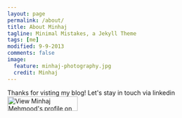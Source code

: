 ```yaml
---
layout: page
permalink: /about/
title: About Minhaj
tagline: Minimal Mistakes, a Jekyll Theme
tags: [me]
modified: 9-9-2013
comments: false
image:
  feature: minhaj-photography.jpg
  credit: Minhaj
---
```


Thanks for visting my blog! Let's stay in touch via linkedin <a href="https://linkedin.minhaj.io"><img src="https://static.licdn.com/scds/common/u/img/webpromo/btn_viewmy_160x33.png" width="160" height="33" border="0" alt="View Minhaj Mehmood's profile on LinkedIn"></a>
